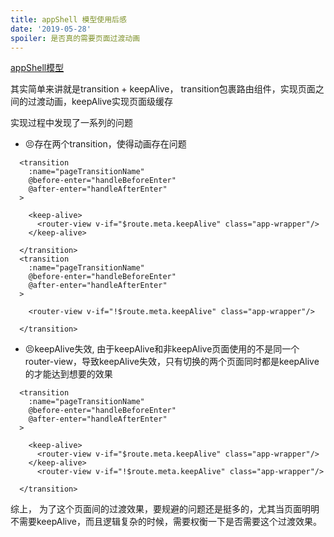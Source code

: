 ```yaml
---
title: appShell 模型使用后感
date: '2019-05-28'
spoiler: 是否真的需要页面过渡动画
---
```


[appShell模型](https://developers.google.com/web/fundamentals/architecture/app-shell?hl=zh-cn)

其实简单来讲就是transition + keepAlive， transition包裹路由组件，实现页面之间的过渡动画，keepAlive实现页面级缓存

实现过程中发现了一系列的问题

- 😣存在两个transition，使得动画存在问题
```jsx{8,18}
  <transition
    :name="pageTransitionName"
    @before-enter="handleBeforeEnter"
    @after-enter="handleAfterEnter"
  >

    <keep-alive>
      <router-view v-if="$route.meta.keepAlive" class="app-wrapper"/>
    </keep-alive>

  </transition>
  <transition
    :name="pageTransitionName"
    @before-enter="handleBeforeEnter"
    @after-enter="handleAfterEnter"
  >

    <router-view v-if="!$route.meta.keepAlive" class="app-wrapper"/>

  </transition>
```

- 😣keepAlive失效, 由于keepAlive和非keepAlive页面使用的不是同一个router-view，导致keepAlive失效，只有切换的两个页面同时都是keepAlive的才能达到想要的效果

```jsx{8, 10}
  <transition
    :name="pageTransitionName"
    @before-enter="handleBeforeEnter"
    @after-enter="handleAfterEnter"
  >

    <keep-alive>
      <router-view v-if="$route.meta.keepAlive" class="app-wrapper"/>
    </keep-alive>
      <router-view v-if="!$route.meta.keepAlive" class="app-wrapper"/>

  </transition>
```

综上， 为了这个页面间的过渡效果，要规避的问题还是挺多的，尤其当页面明明不需要keepAlive，而且逻辑复杂的时候，需要权衡一下是否需要这个过渡效果。
